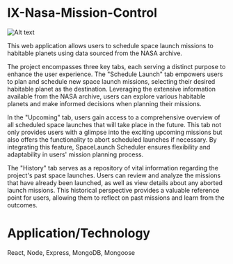 # IX-Nasa-Mission-Control

![Alt text](https://lucid.app/publicSegments/view/9457ab0c-a259-4fbc-93de-26ef7d8c1146/image.png)

This web application allows users to schedule space launch missions to habitable planets using data sourced from the NASA archive.

The project encompasses three key tabs, each serving a distinct purpose to enhance the user experience. The "Schedule Launch" tab empowers users to plan and schedule new space launch missions, selecting their desired habitable planet as the destination. Leveraging the extensive information available from the NASA archive, users can explore various habitable planets and make informed decisions when planning their missions.

In the "Upcoming" tab, users gain access to a comprehensive overview of all scheduled space launches that will take place in the future. This tab not only provides users with a glimpse into the exciting upcoming missions but also offers the functionality to abort scheduled launches if necessary. By integrating this feature, SpaceLaunch Scheduler ensures flexibility and adaptability in users' mission planning process.

The "History" tab serves as a repository of vital information regarding the project's past space launches. Users can review and analyze the missions that have already been launched, as well as view details about any aborted launch missions. This historical perspective provides a valuable reference point for users, allowing them to reflect on past missions and learn from the outcomes.

# Application/Technology
React, Node, Express, MongoDB, Mongoose
